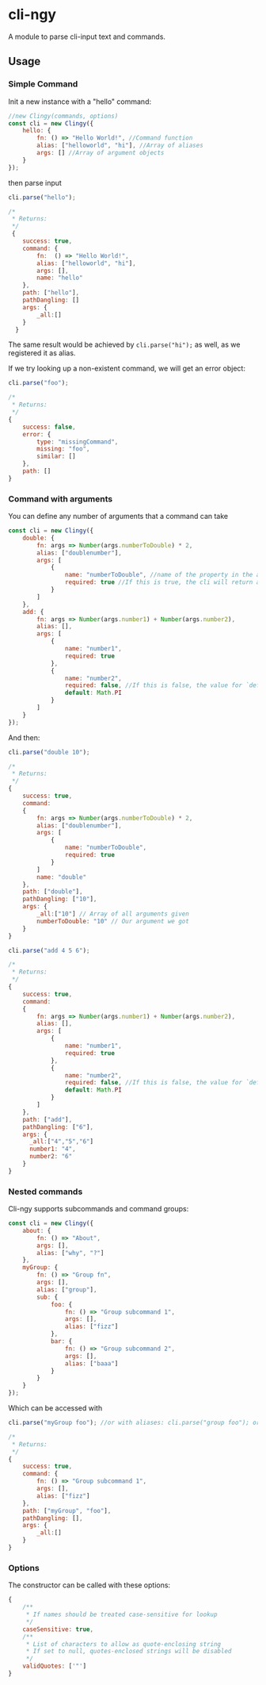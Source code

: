 # cli-ngy

A module to parse cli-input text and commands.

## Usage

### Simple Command

Init a new instance with a "hello" command:

```js
//new Clingy(commands, options)
const cli = new Clingy({
    hello: {
        fn: () => "Hello World!", //Command function
        alias: ["helloworld", "hi"], //Array of aliases
        args: [] //Array of argument objects
    }
});
```

then parse input

```js
cli.parse("hello");

/*
 * Returns:
 */
 {
    success: true,
    command: {
        fn:  () => "Hello World!",
        alias: ["helloworld", "hi"],
        args: [],
        name: "hello"
    },
    path: ["hello"],
    pathDangling: []
    args: {
        _all:[]
    }
  }
```

The same result would be achieved by `cli.parse("hi");` as well, as we registered it as alias.

If we try looking up a non-existent command, we will get an error object:

```js
cli.parse("foo");

/*
 * Returns:
 */
{
    success: false,
    error: {
        type: "missingCommand",
        missing: "foo",
        similar: []
    },
    path: []
}
```

### Command with arguments

You can define any number of arguments that a command can take

```js
const cli = new Clingy({
    double: {
        fn: args => Number(args.numberToDouble) * 2,
        alias: ["doublenumber"],
        args: [
            {
                name: "numberToDouble", //name of the property in the args object
                required: true //If this is true, the cli will return an error if no argument is present
            }
        ]
    },
    add: {
        fn: args => Number(args.number1) + Number(args.number2),
        alias: [],
        args: [
            {
                name: "number1",
                required: true
            },
            {
                name: "number2",
                required: false, //If this is false, the value for `default` will be supplemented
                default: Math.PI
            }
        ]
    }
});
```

And then:

```js
cli.parse("double 10");

/*
 * Returns:
 */
{
    success: true,
    command:
    {
        fn: args => Number(args.numberToDouble) * 2,
        alias: ["doublenumber"],
        args: [
            {
                name: "numberToDouble",
                required: true
            }
        ]
        name: "double"
    },
    path: ["double"],
    pathDangling: ["10"],
    args: {
        _all:["10"] // Array of all arguments given
        numberToDouble: "10" // Our argument we got
    }
}
```

```js
cli.parse("add 4 5 6");

/*
 * Returns:
 */
{
    success: true,
    command:
    {
        fn: args => Number(args.number1) + Number(args.number2),
        alias: [],
        args: [
            {
                name: "number1",
                required: true
            },
            {
                name: "number2",
                required: false, //If this is false, the value for `default` will be supplemented
                default: Math.PI
            }
        ]
    },
    path: ["add"],
    pathDangling: ["6"],
    args: {
      _all:["4","5","6"]
      number1: "4",
      number2: "6"
    }
}
```

### Nested commands

Cli-ngy supports subcommands and command groups:

```js
const cli = new Clingy({
    about: {
        fn: () => "About",
        args: [],
        alias: ["why", "?"]
    },
    myGroup: {
        fn: () => "Group fn",
        args: [],
        alias: ["group"],
        sub: {
            foo: {
                fn: () => "Group subcommand 1",
                args: [],
                alias: ["fizz"]
            },
            bar: {
                fn: () => "Group subcommand 2",
                args: [],
                alias: ["baaa"]
            }
        }
    }
});
```

Which can be accessed with

```js
cli.parse("myGroup foo"); //or with aliases: cli.parse("group foo"); or cli.parse("group fizz");

/*
 * Returns:
 */
{
    success: true,
    command: {
        fn: () => "Group subcommand 1",
        args: [],
        alias: ["fizz"]
    },
    path: ["myGroup", "foo"],
    pathDangling: [],
    args: {
        _all:[]
    }
}
```

### Options

The constructor can be called with these options:

```js
{
    /**
     * If names should be treated case-sensitive for lookup
     */
    caseSensitive: true,
    /**
     * List of characters to allow as quote-enclosing string
     * If set to null, quotes-enclosed strings will be disabled
     */
    validQuotes: ['"']
}
```

